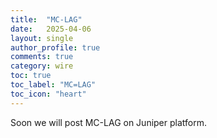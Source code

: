 ```yaml
---
title:  "MC-LAG"
date:   2025-04-06
layout: single
author_profile: true
comments: true
category: wire
toc: true
toc_label: "MC=LAG"
toc_icon: "heart"
---
```


Soon we will post MC-LAG on Juniper platform.